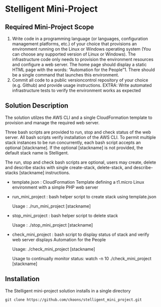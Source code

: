 # Stelligent Mini-Project

## Required Mini-Project Scope

1. Write code in a programming language (or languages, configuration management platforms, etc.) of your choice that provisions an environment running on the Linux or Windows operating system (You can choose any supported version of Linux or Windows). The infrastructure code only needs to provision the environment resources and configure a web server. The home page should display a static HTML page with the words: “Automation for the People”1. There should be a single command that launches this environment.
2. Commit all code to a public version­control repository of your choice (e.g. Github) and provide usage instructions.
EXTRA: Write automated infrastructure tests to verify the environment works as expected

## Solution Description

The solution utilzes the AWS CLI and a single CloudFormation template to provision and manage the required web server.

Three bash scripts are provided to run, stop and check status of the web server. All bash scripts verify installation
of the AWS CLI. To permit multiple stack instances to be run concurrently, each bash script accepts an optional [stackname].
If the optional [stackname] is not provided, the default stack name is Stelligent.

The run, stop and check bash scripts are optional, users may create, delete and describe stacks with single create-stack, delete-stack, and describe-stacks [stackname] instructions.

* template.json      : CloudFormation Template defining a t1.micro Linux environment with a simple PHP web server

* run_mini_project   : bash helper script to create stack using template.json

    Usage : ./run_mini_project [stackname]

* stop_mini_project  : bash helper script to delete stack

   Usage : ./stop_mini_project [stackname]

* check_mini_project : bash script to display status of stack and verify web server displays Automation for the People

   Usage:  ./check_mini_project [stackname]

   Usage to continually monitor status:  watch -n 10 ./check_mini_project [stackname]

## Installation

The Stelligent mini-project solution installs in a single directory

    git clone https://github.com/ckoons/stelligent_mini_project.git


